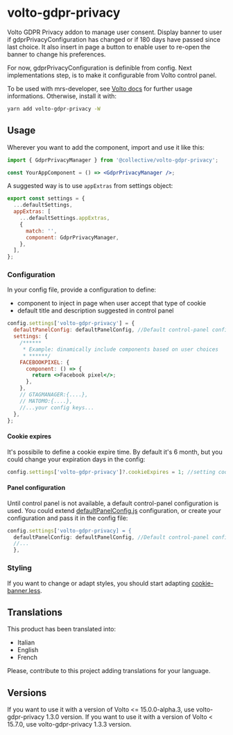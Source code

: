 # volto-gdpr-privacy

Volto GDPR Privacy addon to manage user consent.
Display banner to user if gdprPrivacyConfiguration has changed or if 180 days have passed since last choice.
It also insert in page a button to enable user to re-open the banner to change his preferences.

For now, gdprPrivacyConfiguration is definible from config.
Next implementations step, is to make it configurable from Volto control panel.

To be used with mrs-developer, see [Volto docs](https://docs.voltocms.com/customizing/add-ons/) for further usage informations.
Otherwise, install it with:

```bash
yarn add volto-gdpr-privacy -W
```

## Usage

Wherever you want to add the component, import and use it like this:

```jsx
import { GdprPrivacyManager } from '@collective/volto-gdpr-privacy';

const YourAppComponent = () => <GdprPrivacyManager />;
```

A suggested way is to use `appExtras` from settings object:

```jsx
export const settings = {
  ...defaultSettings,
  appExtras: [
    ...defaultSettings.appExtras,
    {
      match: '',
      component: GdprPrivacyManager,
    },
  ],
};
```

### Configuration

In your config file, provide a configuration to define:

- component to inject in page when user accept that type of cookie
- default title and description suggested in control panel

```jsx
config.settings['volto-gdpr-privacy'] = {
  defaultPanelConfig: defaultPanelConfig, //Default control-panel configuration.
  settings: {
    /******
     * Example: dinamically include components based on user choices
     * ******/
    FACEBOOKPIXEL: {
      component: () => {
        return <>Facebook pixel</>;
      },
    },
    // GTAGMANAGER:{....},
    // MATOMO:{....},
    //...your config keys...
  },
};
```

#### Cookie expires

It's possibile to define a cookie expire time. By default it's 6 month, but you could change your expiration days in the config:

```jsx
config.settings['volto-gdpr-privacy']?.cookieExpires = 1; //setting cookie expiration after 1 day
```

#### Panel configuration

Until control panel is not available, a default control-panel configuration is used.
You could extend [defaultPanelConfig.js](src/config/defaultPanelConfig.js) configuration, or create your configuration and pass it in the config file:

```jsx
config.settings['volto-gdpr-privacy] = {
  defaultPanelConfig: defaultPanelConfig, //Default control-panel configuration.
  //...
  },
```

### Styling

If you want to change or adapt styles, you should start adapting [cookie-banner.less](src/components/CookieBanner/cookie-banner.less).

## Translations

This product has been translated into:

- Italian
- English
- French

Please, contribute to this project adding translations for your language.

## Versions

If you want to use it with a version of Volto <= 15.0.0-alpha.3, use volto-gdpr-privacy 1.3.0 version.
If you want to use it with a version of Volto < 15.7.0, use volto-gdpr-privacy 1.3.3 version.
